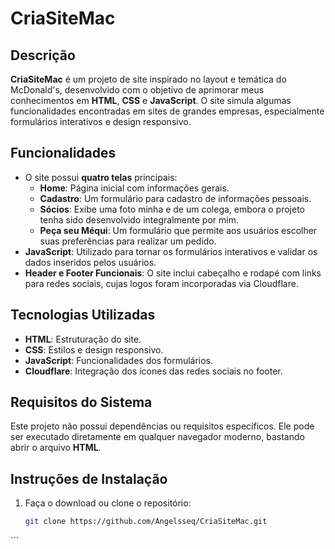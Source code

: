 ﻿# CriaSiteMac

## Descrição
**CriaSiteMac** é um projeto de site inspirado no layout e temática do McDonald's, desenvolvido com o objetivo de aprimorar meus conhecimentos em **HTML**, **CSS** e **JavaScript**. O site simula algumas funcionalidades encontradas em sites de grandes empresas, especialmente formulários interativos e design responsivo.

## Funcionalidades
- O site possui **quatro telas** principais:
  - **Home**: Página inicial com informações gerais.
  - **Cadastro**: Um formulário para cadastro de informações pessoais.
  - **Sócios**: Exibe uma foto minha e de um colega, embora o projeto tenha sido desenvolvido integralmente por mim.
  - **Peça seu Méqui**: Um formulário que permite aos usuários escolher suas preferências para realizar um pedido.
- **JavaScript**: Utilizado para tornar os formulários interativos e validar os dados inseridos pelos usuários.
- **Header e Footer Funcionais**: O site inclui cabeçalho e rodapé com links para redes sociais, cujas logos foram incorporadas via Cloudflare.

## Tecnologias Utilizadas
- **HTML**: Estruturação do site.
- **CSS**: Estilos e design responsivo.
- **JavaScript**: Funcionalidades dos formulários.
- **Cloudflare**: Integração dos ícones das redes sociais no footer.

## Requisitos do Sistema
Este projeto não possui dependências ou requisitos específicos. Ele pode ser executado diretamente em qualquer navegador moderno, bastando abrir o arquivo **HTML**.

## Instruções de Instalação
1. Faça o download ou clone o repositório:
   ```bash
   git clone https://github.com/Angelsseq/CriaSiteMac.git

´´´
